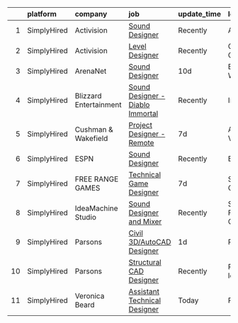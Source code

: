 

|    | platform    | company                | job                                                                                                                                                   | update_time   | location           |
|---:|:------------|:-----------------------|:------------------------------------------------------------------------------------------------------------------------------------------------------|:--------------|:-------------------|
|  1 | SimplyHired | Activision             | [Sound Designer](https://www.simplyhired.com/job/i7qlcqa6pP-srEpgyNNEjRvZmW5tDc8R6vUqXUq0hP94Ee2Cl5AgeQ?q=technical+sound+designer)                   | Recently      | Austin, TX         |
|  2 | SimplyHired | Activision             | [Level Designer](https://www.simplyhired.com/job/-m7DGAxC-AdgJsriAUSm-z-SfrxPCCRHjX9kZWF-KZMpeJ51-oCEig?q=technical+sound+designer)                   | Recently      | Carlsbad, CA       |
|  3 | SimplyHired | ArenaNet               | [Sound Designer](https://www.simplyhired.com/job/rThG5IY9IzWMAoan9hcJnI7UxDCG6Ihg__kK3_DSy7e3u3DOyW-XHQ?q=technical+sound+designer)                   | 10d           | Bellevue, WA       |
|  4 | SimplyHired | Blizzard Entertainment | [Sound Designer - Diablo Immortal](https://www.simplyhired.com/job/be44SuZxxfwebqNPsGkhf71yHynOZ_Q7VRJIkl51HzMzpl7Qx8Iqxg?q=technical+sound+designer) | Recently      | Irvine, CA         |
|  5 | SimplyHired | Cushman & Wakefield    | [Project Designer - Remote](https://www.simplyhired.com/job/br6RVz1a8TeXvS0V-LJSPqoKW3jqLk46PCNVq1G6Oe2dP0QgS9OQkQ?q=technical+sound+designer)        | 7d            | Ashburn, VA        |
|  6 | SimplyHired | ESPN                   | [Sound Designer](https://www.simplyhired.com/job/-pQTL77CSRSoogkAPIImoniIHQxPXM21wAqOE09JhGOiN3sPS6ZjRg?q=technical+sound+designer)                   | Recently      | Bristol, CT        |
|  7 | SimplyHired | FREE RANGE GAMES       | [Technical Game Designer](https://www.simplyhired.com/job/hIupFrx2fLUeQa4ptbQfK8dvHRuNuzerUsghMPlpf0i_dA9AMyLldA?q=technical+sound+designer)          | 7d            | Sausalito, CA      |
|  8 | SimplyHired | IdeaMachine Studio     | [Sound Designer and Mixer](https://www.simplyhired.com/job/3_cnKWbKCzfz8K406esix9aXeGkS2iLw6vp3jwYHfDLUWBO0TV9GDQ?q=technical+sound+designer)         | Recently      | San Francisco, CA  |
|  9 | SimplyHired | Parsons                | [Civil 3D/AutoCAD Designer](https://www.simplyhired.com/job/Yzuvrp3toTWj9Z4PHXTf0r0_XkQtVq7j65BNC1scCMr0UXinzRjSJg?q=technical+sound+designer)        | 1d            | Remote             |
| 10 | SimplyHired | Parsons                | [Structural CAD Designer](https://www.simplyhired.com/job/gMGwuusk1PhZSPbyE4bA5ZcYS0Eqxsdl-AKB-dm7dsCSFd6Lb1huPw?q=technical+sound+designer)          | Recently      | Remote +1 location |
| 11 | SimplyHired | Veronica Beard         | [Assistant Technical Designer](https://www.simplyhired.com/job/YHZScmt6vKu6cD-S6IHqdiS3yckh7PrDsds_b8UXoV6q0qm6gJvkGg?q=technical+sound+designer)     | Today         | Remote             |